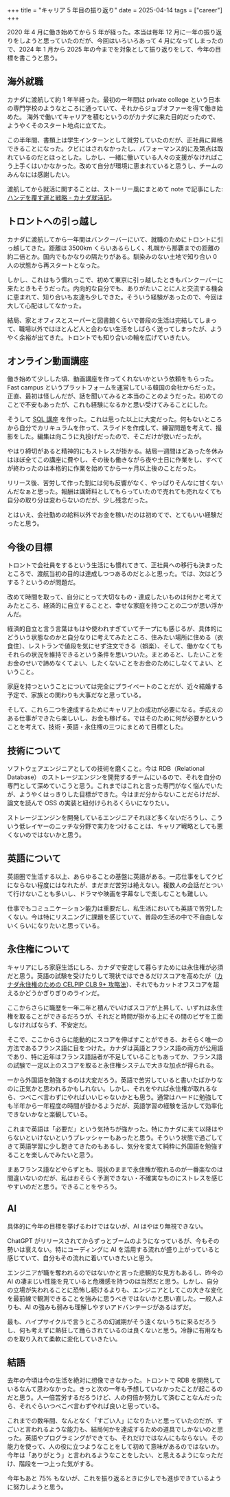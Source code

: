 +++
title = "キャリア 5 年目の振り返り"
date = 2025-04-14
tags = ["career"]
+++

2020 年 4 月に働き始めてから 5 年が経った。本当は毎年 12 月に一年の振り返りをしようと思っていたのだが、今回はいろいろあって 4 月になってしまったので、2024 年 1 月から 2025 年の今までを対象として振り返りをして、今年の目標を書こうと思う。

## 海外就職

カナダに渡航して約 1 年半経った。最初の一年間は private college という日本の専門学校のようなところに通っていて、それからジョブオファーを得て働き始めた。 海外で働いてキャリアを積むというのがカナダに来た目的だったので、ようやくそのスタート地点に立てた。

この半年間、書類上は学生インターンとして就労していたのだが、正社員に昇格できることになった。クビにはされなかったし、パフォーマンス的に及第点は取れているのだとほっとした。しかし、一緒に働いている人々の支援がなければこう上手くはいかなかった。改めて自分が環境に恵まれていると思うし、チームのみんなには感謝したい。

渡航してから就活に関することは、ストーリー風にまとめて note で記事にした: [ハンデを覆す運と戦略 - カナダ就活記](https://note.com/momori256/n/n047f82d62339)。

## トロントへの引っ越し

カナダに渡航してから一年間はバンクーバーにいて、就職のためにトロントに引っ越してきた。距離は 3500km くらいあるらしく、札幌から那覇までの距離の約二倍とか。国内でもかなりの隔たりがある。馴染みのない土地で知り合い 0 人の状態から再スタートとなった。

しかし、これはもう慣れっこで、初めて東京に引っ越したときもバンクーバーに来たときもそうだった。内向的な自分でも、ありがたいことに人と交流する機会に恵まれて、知り合いも友達も少しできた。そういう経験があったので、今回は大して心配はしてなかった。

結局、家とオフィスとスーパーと図書館くらいで普段の生活は完結してしまって、職場以外ではほとんど人と会わない生活をしばらく送ってしまったが、ようやく余裕が出てきた。トロントでも知り合いの輪を広げていきたい。

## オンライン動画講座

働き始めて少しした頃、動画講座を作ってくれないかという依頼をもらった。Fast campus というプラットフォームを運営している韓国の会社からだった。正直、最初は怪しんだが、話を聞いてみると本当のことのようだった。初めてのことで不安もあったが、これも経験になるかと思い受けてみることにした。

そうして [SQL 講座](https://fastcampus.jp/products/dev_online_sqldata) を作った。これは思った以上に大変だった。何もないところから自分でカリキュラムを作って、スライドを作成して、練習問題を考えて、撮影をした。編集は向こうに丸投げだったので、そこだけが救いだったが。

やはり締切があると精神的にもストレスが掛かる。結局一週間ほどあった冬休みはほぼ全てこの講座に費やし、その後も働きながら夜や土日に作業をし、すべてが終わったのは本格的に作業を始めてから一ヶ月以上後のことだった。

リリース後、苦労して作った割には何も反響がなく、やっぱりそんなに甘くないんだなぁと思った。報酬は講師料としてもらっていたので売れても売れなくても自分の取り分は変わらないのだが、少し残念だった。

とはいえ、会社勤めの給料以外でお金を稼いだのは初めてで、とてもいい経験だったと思う。

## 今後の目標

トロントで会社員をするという生活にも慣れてきて、正社員への移行も決まったところで、渡航当初の目的は達成しつつあるのだとふと思った。では、次はどうする？というのが問題だ。

改めて時間を取って、自分にとって大切なもの・達成したいものは何かと考えてみたところ、経済的に自立することと、幸せな家庭を持つことの二つが思い浮かんだ。

経済的自立と言う言葉はもはや使われすぎていてチープにも感じるが、具体的にどういう状態なのかと自分なりに考えてみたところ、住みたい場所に住める（衣食住）、レストランで値段を気にせず注文できる（娯楽）、そして、働かなくてもそれらの状況を維持できるという条件を思いついた。まとめると、したいことをお金のせいで諦めなくてよい、したくないことをお金のためにしなくてよい、ということ。

家庭を持つということについては完全にプライベートのことだが、近々結婚する予定で、家族との関わりも大事だなと思っている。

そして、これら二つを達成するためにキャリア上の成功が必要になる。手応えのある仕事ができたら楽しいし、お金も稼げる。ではそのために何が必要かということを考えて、技術・英語・永住権の三つにまとめて目標とした。

## 技術について

ソフトウェアエンジニアとしての技術を磨くこと。今は RDB（Relational Database） のストレージエンジンを開発するチームにいるので、それを自分の専門として深めていこうと思う。これまではこれと言った専門がなく悩んでいたが、ようやくはっきりした目標ができた。今はまだ分からないことだらけだが、論文を読んで OSS の実装と紐付けられるくらいになりたい。

ストレージエンジンを開発しているエンジニアそれほど多くないだろうし、こういう低レイヤーのニッチな分野で実力をつけることは、キャリア戦略としても悪くないのではないかと思う。

## 英語について

英語圏で生活する以上、あらゆることの基盤に英語がある。一応仕事をしてクビにならない程度にはなれたが、まだまだ苦労は絶えない。複数人の会話だとついて行けないことも多いし、ドラマや映画を字幕なしで楽しむことも難しい。

仕事でもコミュニケーション能力は重要だし、私生活においても英語で苦労したくない。今は特にリスニングに課題を感じていて、普段の生活の中で不自由しないくらいになりたいと思っている。

## 永住権について

キャリアにしろ家庭生活にしろ、カナダで安定して暮らすためには永住権が必須だと思う。英語の試験を受けたりして現状ではできるだけスコアを高めたが（[カナダ永住権のための CELPIP CLB 9+ 攻略法](https://note.com/momori256/n/n90cd913b3e6a)）、それでもカットオフスコアを超えるかどうかぎりぎりのラインだ。

ここからさらに職歴を一年二年と積んでいけばスコアが上昇して、いずれは永住権を取ることができるだろうが、それだと時間が掛かる上にその間のビザを工面しなければならず、不安定だ。

そこで、ここからさらに能動的にスコアを伸ばすことができる、おそらく唯一の方法であるフランス語に目をつけた。カナダは英語とフランス語の両方が公用語であり、特に近年はフランス語話者が不足していることもあってか、フランス語の試験で一定以上のスコアを取ると永住権システムで大きな加点が得られる。

一から外国語を勉強するのは大変だろう。英語で苦労していると書いたばかりなのに正気かと思われるかもしれない。しかし、それをやれば永住権が取れるなら、つべこべ言わずにやればいいじゃないかとも思う。通常はハードに勉強しても半年から一年程度の時間が掛かるようだが、英語学習の経験を活かして効率化できないかなと楽観している。

これまで英語は「必要だ」という気持ちが強かった。特にカナダに来て以降はやらないといけないというプレッシャーもあったと思う。そういう状態で過ごしてきて英語学習に少し飽きてきたのもあるし、気分を変えて純粋に外国語を勉強することを楽しんでみたいと思う。

まあフランス語などやらずとも、現状のままで永住権が取れるのが一番楽なのは間違いないのだが、私はおそらく予測できない・不確実なものにストレスを感じやすいのだと思う。できることをやろう。

## AI

具体的に今年の目標を挙げるわけではないが、AI はやはり無視できない。

ChatGPT がリリースされてからずっとブームのようになっているが、今もその勢いは衰えない。特にコーディングに AI を活用する流れが盛り上がっていると感じていて、自分もその流れに着いていきたいと思う。

エンジニアが職を奪われるのではないかと言った悲観的な見方もあるし、昨今の AI の凄まじい性能を見ていると危機感を持つのは当然だと思う。しかし、自分の立場が失われることに恐怖し続けるよりも、エンジニアとしてこの大きな変化を最前線で観測できることを強みに思うべきではないかと思い直した。一般人よりも、AI の強みも弱みも理解しやすいアドバンテージがあるはずだ。

最も、ハイプサイクルで言うところの幻滅期がそう遠くないうちに来るだろうし、何も考えずに熱狂して踊らされているのは良くないと思う。冷静に有用なものを取り入れて柔軟に変化していきたい。

## 結語

去年の今頃は今の生活を絶対に想像できなかった。トロントで RDB を開発しているなんて思わなかった。きっと次の一年も予想していなかったことが起こるのだと思う。人一倍苦労するだろうけど、人の何倍か努力して済むことなんだったら、それぐらいつべこべ言わずやれば良いと思っている。

これまでの数年間、なんとなく「すごい人」になりたいと思っていたのだが、すごいと言われるような能力も、結局何かを達成するための道具でしかないのと思った。英語やプログラミングができても、それだけではなんにもならない。その能力を使って、人の役に立つようなことをして初めて意味があるのではないか。今年は「ありがとう」と言われるようなことをしたい、と思えるようになっただけ、階段を一つ上った気がする。

今年もあと 75% もないが、これを振り返るときに少しでも進歩できているように努力しようと思う。
